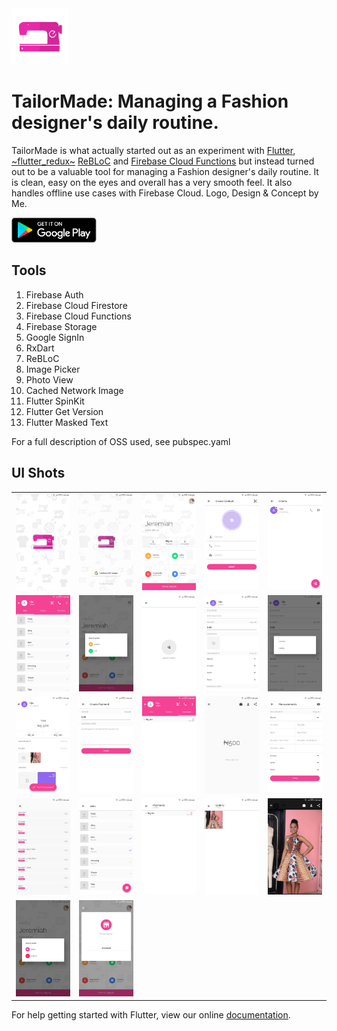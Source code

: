 <img src="./assets/images/logo.png" style="margin: auto" width="90" />

# TailorMade: Managing a Fashion designer's daily routine.

TailorMade is what actually started out as an experiment with [Flutter](https://flutter.io/), [~flutter_redux~](https://github.com/brianegan/flutter_redux) [ReBLoC](https://github.com/redbrogdon/rebloc) and [Firebase Cloud Functions](https://github.com/flutter/plugins/tree/master/packages/cloud_functions) but instead turned out to be a valuable tool for managing a Fashion designer's daily routine. It is clean, easy on the eyes and overall has a very smooth feel. It also handles offline use cases with Firebase Cloud. Logo, Design & Concept by Me.

<div>
<a href='https://play.google.com/store/apps/details?id=io.github.jogboms.tailormade'><img alt='Get it on Google Play' src='./screenshots/google_play.png' height='40px'/></a>
</div>

## Tools

1.  Firebase Auth
2.  Firebase Cloud Firestore
3.  Firebase Cloud Functions
4.  Firebase Storage
5.  Google SignIn
6.  RxDart
7.  ReBLoC
8.  Image Picker
9.  Photo View
10. Cached Network Image
11. Flutter SpinKit
12. Flutter Get Version
13. Flutter Masked Text

For a full description of OSS used, see pubspec.yaml

## UI Shots

<div style="text-align: center">
  <table>
    <tr>
      <td style="text-align: center">
        <img src="./screenshots/ss01.png" width="200" />
      </td>
      <td style="text-align: center">
        <img src="./screenshots/ss02.png" width="200" />
      </td>
      <td style="text-align: center">
        <img src="./screenshots/ss03.png" width="200" />
      </td>
      <td style="text-align: center">
        <img src="./screenshots/ss04.png" width="200" />
      </td>
      <td style="text-align: center">
        <img src="./screenshots/ss05.png" width="200" />
      </td>
    </tr>
    <tr>
      <td style="text-align: center">
        <img src="./screenshots/ss06.png" width="200" />
      </td>
      <td style="text-align: center">
        <img src="./screenshots/ss07.png" width="200" />
      </td>
      <td style="text-align: center">
        <img src="./screenshots/ss08.png" width="200" />
      </td>
      <td style="text-align: center">
        <img src="./screenshots/ss09.png" width="200" />
      </td>
      <td style="text-align: center">
        <img src="./screenshots/ss10.png" width="200" />
      </td>
    </tr>
    <tr>
      <td style="text-align: center">
        <img src="./screenshots/ss11.png" width="200" />
      </td>
      <td style="text-align: center">
        <img src="./screenshots/ss12.png" width="200" />
      </td>
      <td style="text-align: center">
        <img src="./screenshots/ss13.png" width="200" />
      </td>
      <td style="text-align: center">
        <img src="./screenshots/ss14.png" width="200" />
      </td>
      <td style="text-align: center">
        <img src="./screenshots/ss15.png" width="200" />
      </td>
    </tr>
    <tr>
      <td style="text-align: center">
        <img src="./screenshots/ss16.png" width="200" />
      </td>
      <td style="text-align: center">
        <img src="./screenshots/ss17.png" width="200" />
      </td>
      <td style="text-align: center">
        <img src="./screenshots/ss18.png" width="200" />
      </td>
      <td style="text-align: center">
        <img src="./screenshots/ss19.png" width="200" />
      </td>
      <td style="text-align: center">
        <img src="./screenshots/ss20.png" width="200" />
      </td>
    </tr>
    <tr>
      <td style="text-align: center">
        <img src="./screenshots/ss21.png" width="200" />
      </td>
      <td style="text-align: center">
        <img src="./screenshots/ss22.png" width="200" />
      </td>
    </tr>
  </table>
</div>

For help getting started with Flutter, view our online
[documentation](https://flutter.io/).
